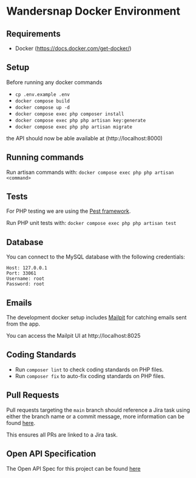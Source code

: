 # Wandersnap Docker Environment

## Requirements

- Docker (https://docs.docker.com/get-docker/)

## Setup
Before running any docker commands
- `cp .env.example .env`
- `docker compose build`
- `docker compose up -d`
- `docker compose exec php composer install`
- `docker compose exec php php artisan key:generate`
- `docker compose exec php php artisan migrate`

the API should now be able available at (http://localhost:8000)

## Running commands

Run artisan commands with: `docker compose exec php php artisan <command>`

## Tests

For PHP testing we are using the [Pest framework](https://pestphp.com/).

Run PHP unit tests with: `docker compose exec php php artisan test`


## Database

You can connect to the MySQL database with the following credentials:
```
Host: 127.0.0.1
Port: 33061
Username: root
Password: root
```

## Emails

The development docker setup includes [Mailpit](https://github.com/axllent/mailpit) for catching emails sent from the app.

You can access the Mailpit UI at http://localhost:8025

## Coding Standards

- Run `composer lint` to check coding standards on PHP files.
- Run `composer fix` to auto-fix coding standards on PHP files.

## Pull Requests

Pull requests targeting the `main` branch should reference a Jira task using either the branch name or a commit message, more information can be found [here](https://support.atlassian.com/jira-software-cloud/docs/reference-issues-in-your-development-work/).

This ensures all PRs are linked to a Jira task.


## Open API Specification

The Open API Spec for this project can be found [here](https://github.com/JumpTwentyFour/wandersnap-api-documentation) 
